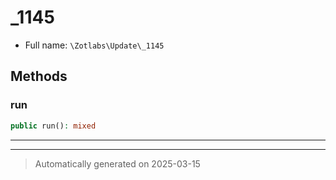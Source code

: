 
# _1145





* Full name: `\Zotlabs\Update\_1145`




## Methods


### run



```php
public run(): mixed
```












***


***
> Automatically generated on 2025-03-15

